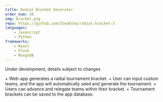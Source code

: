 ```yaml
---
title: Radial Bracket Generator
order_num: 20
img: bracket.png
repo: https://github.com/StewEsho/radial-bracket-3
languages:
    - Javascript
    - Python
frameworks:
    - React
    - Flask
    - MongoDB
---
```

<p class="under-dev">Under development, details subject to changes</p>
+ Web-app generates a radial tournament bracket.
+ User can input custom teams, and the app will automatically seed and generate the tournament. 
    + Users can advance and relegate teams within their bracket.
    + Tournament brackets can be saved to the app database.
